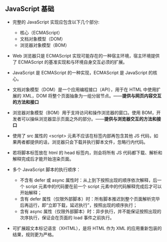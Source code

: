 ## JavaScript 基础

- 完整的 JavaScript 实现应包含以下几个部分:
  - 核心（ECMAScript）
  - 文档对象模型（DOM）
  - 浏览器对象模型（BOM）

- Web 浏览器只是 ECMAScript 实现可能存在的一种宿主环境，宿主环境提供了 ECMAScript 的基准实现和与环境自身交互必须的扩展。
- JavaScript 是 ECMAScript 的一种实现，ECMAScript 是 JavaScript 的核心。
- 文档对象模型（DOM）是一个应用编程接口（API），用于在 HTML 中使用扩展的 XML，DOM 将整个页面抽象为一组分层节点。——**提供与网页内容交互的方法和接口**
- 浏览器对象模型（BOM）用于支持访问和操作浏览器的窗口。使用 BOM，开发者可以操纵浏览器显示页面之外的部分。——**提供与浏览器交互的方法和接口**
- 使用了 src 属性的 \<script> 元素不应该在标签内部再包含其他 JS 代码，如果两者都提供的话，浏览器只会下载并执行脚本文件，忽略行内代码。
- 若将脚本标签放在 html 的 head 标签内，则会将所有 JS 代码都下载、解析和解释完成后才能开始渲染页面。
- 多个 JavaScript 脚本的执行顺序：
  - 不含有 defer 或 async 属性时：从上到下按照出现的顺序依次解释，后一个 script 元素中的代码要在前一个 script 元素中的代码解释完成后才可以开始解释；
  - 含有 defer 属性（仅限外部脚本）时：所有脚本推迟到整个页面解析完毕后再运行，即“立即下载，延迟执行”，按照出现的顺序执行；
  - 含有 async 属性（仅限外部脚本）时：异步执行，并不能保证按照出现的次序执行，保证会在页面的 load 事件之前执行。
- 可扩展超文本标记语言（XHTML），是将 HTML 作为 XML 的应用重新包装的结果，规则更为严格。